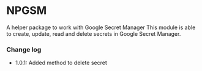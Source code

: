 # NPGSM
A helper package to work with Google Secret Manager
This module is able to create, update, read and delete secrets in Google Secret Manager.

### Change log
- 1.0.1: Added method to delete secret
